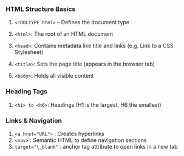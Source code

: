 ### HTML Structure Basics

1. `<!DOCTYPE html>` – Defines the document type

2. `<html>`: The root of an HTML document
3. `<head>`: Contains metadata like title and links (e.g. Link to a CSS Stylesheet)
4. `<title>`: Sets the page title (appears in the browser tab)
5. `<body>`: Holds all visible content

### Heading Tags

1. `<h1> to <h6>`: Headings (H1 is the largest, H6 the smallest)

### Links & Navigation

1. `<a href="URL">` : Creates hyperlinks
2. `<nav>` : Semantic HTML to define navigation sections
3. `target="\_blank"` : anchor tag attribute to open links in a new tab
